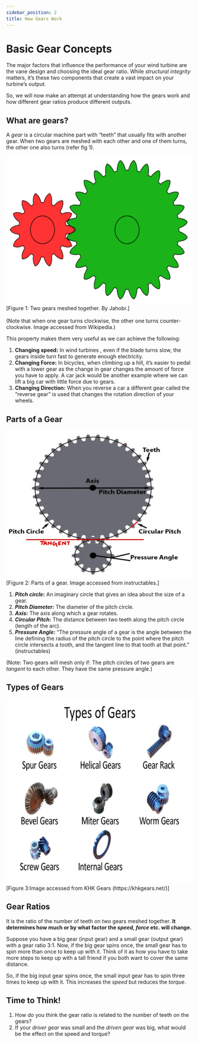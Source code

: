 ```yaml
---
sidebar_position: 2
title: How Gears Work
---
```


# Basic Gear Concepts
The major factors that influence the performance of your wind turbine are the vane design and choosing the ideal gear ratio. While *structural integrity* matters, it’s these two components that create a vast impact on your turbine’s output. 

So, we will now make an attempt at understanding how the gears work and how different gear ratios produce different outputs.

## What are gears?  
A *gear* is a circular machine part with “teeth” that usually fits with another gear. When two gears are meshed with each other and one of them turns, the other one also turns (refer fig 1). 

<img src="/img/docs/assembly-guide/Animated_two_spur_gears_1_2.gif" width="500" height="400" />
[Figure 1: Two gears meshed together. By Jahobr.]
<br></br>
(Note that when one gear turns clockwise, the other one turns counter-clockwise. Image accessed from Wikipedia.)

This property makes them very useful as we can achieve the following:

1. **Changing speed:** In wind turbines , even if the blade turns slow, the gears inside turn fast to generate enough electricity.
2. **Changing Force:** In bicycles, when climbing up a hill, it’s easier to pedal with a lower gear as the change in gear changes the amount of force you have to apply. A car jack would be another example where we can lift a big car with little force due to gears.
3. **Changing Direction:** When you reverse a car a different gear called the “reverse gear” is used that changes the rotation direction of your wheels.

## Parts of a Gear
<img src="/img/docs/assembly-guide/parts_of_a_gear.jpeg" width="500" height="400" />
[Figure 2: Parts of a gear. Image accessed from instructables.]

1. ***Pitch circle:*** An imaginary circle that gives an idea about the size of a gear. 
2. ***Pitch Diameter:*** The diameter of the pitch circle.
3. ***Axis:*** The axis along which a gear rotates.
4. ***Circular Pitch:*** The distance between two teeth along the pitch circle (length of the arc).
5. ***Pressure Angle:*** “The pressure angle of a gear is the angle between the line defining the radius of the pitch circle to the point where the pitch circle intersects a tooth, and the tangent line to that tooth at that point.” (instructables)

(Note: Two gears will mesh only if: The pitch circles of two gears are *tangent* to each other. They have the same pressure angle.)

## Types of Gears
<img src="/img/docs/assembly-guide/types_of_gears.png" width="700" height="500" />
[Figure 3:Image accessed from KHK Gears (https://khkgears.net/)]

## Gear Ratios
It is the ratio of the number of teeth on two gears meshed together. **It determines how much or by what factor the *speed, force* etc. will change.** 

Suppose you have a big gear (input gear) and a small gear (output gear) with a gear ratio 3:1. Now, if the big gear spins once, the small gear has to spin more than once to keep up with it. Think of it as how you have to take more steps to keep up with a tall friend if you both want to cover the same distance.

So, if the big input gear spins once, the small input gear has to spin three times to keep up with it. This increases the *speed* but reduces the *torque*. 

## Time to Think!
1. How do you think the gear ratio is related to the number of teeth on the gears?
2. If your *driver gear* was small and the *driven gear* was big, what would be the effect on the speed and torque?


